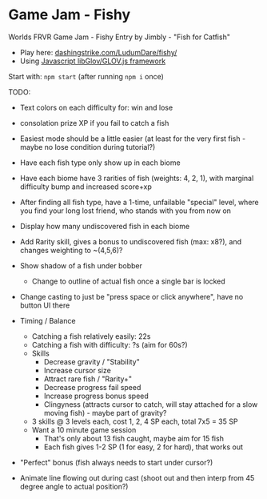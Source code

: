 Game Jam - Fishy
============================

Worlds FRVR Game Jam - Fishy Entry by Jimbly - "Fish for Catfish"

* Play here: [dashingstrike.com/LudumDare/fishy/](http://www.dashingstrike.com/LudumDare/fishy/)
* Using [Javascript libGlov/GLOV.js framework](https://github.com/Jimbly/glovjs)

Start with: `npm start` (after running `npm i` once)

TODO:
* Text colors on each difficulty for: win and lose
* consolation prize XP if you fail to catch a fish
* Easiest mode should be a little easier (at least for the very first fish - maybe no lose condition during tutorial?)
* Have each fish type only show up in each biome
* Have each biome have 3 rarities of fish (weights: 4, 2, 1), with marginal difficulty bump and increased score+xp
* After finding all fish type, have a 1-time, unfailable "special" level, where you find your long lost friend, who stands with you from now on
* Display how many undiscovered fish in each biome
* Add Rarity skill, gives a bonus to undiscovered fish (max: x8?), and changes weighting to ~(4,5,6)?
* Show shadow of a fish under bobber
  * Change to outline of actual fish once a single bar is locked
* Change casting to just be "press space or click anywhere", have no button UI there
* Timing / Balance
  * Catching a fish relatively easily: 22s
  * Catching a fish with difficulty: ?s (aim for 60s?)
  * Skills
    * Decrease gravity / "Stability"
    * Increase cursor size
    * Attract rare fish / "Rarity+"
    * Decrease progress fail speed
    * Increase progress bonus speed
    * Clingyness (attracts cursor to catch, will stay attached for a slow moving fish) - maybe part of gravity?
  * 3 skills @ 3 levels each, cost 1, 2, 4 SP each, total 7x5 = 35 SP
  * Want a 10 minute game session
    * That's only about 13 fish caught, maybe aim for 15 fish
    * Each fish gives 1-2 SP (1 for easy, 2 for hard), that works out

* "Perfect" bonus (fish always needs to start under cursor?)
* Animate line flowing out during cast (shoot out and then interp from 45 degree angle to actual position?)
